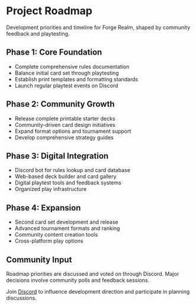 # Project Roadmap

Development priorities and timeline for Forge Realm, shaped by community feedback and playtesting.

## Phase 1: Core Foundation
- Complete comprehensive rules documentation
- Balance initial card set through playtesting
- Establish print templates and formatting standards
- Launch regular playtest events on Discord

## Phase 2: Community Growth  
- Release complete printable starter decks
- Community-driven card design initiatives
- Expand format options and tournament support
- Develop comprehensive strategy guides

## Phase 3: Digital Integration
- Discord bot for rules lookup and card database
- Web-based deck builder and card gallery
- Digital playtest tools and feedback systems
- Organized play infrastructure

## Phase 4: Expansion
- Second card set development and release
- Advanced tournament formats and ranking
- Community content creation tools
- Cross-platform play options

## Community Input

Roadmap priorities are discussed and voted on through Discord. Major decisions involve community polls and feedback sessions.

Join [Discord](https://discord.gg/KQTY8DfY) to influence development direction and participate in planning discussions.
